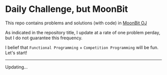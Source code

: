 # Daily Challenge, but MoonBit

This repo contains problems and solutions (with code) in [MoonBit OJ](https://oj.moonbitlang.com/problems])

As indicated in the repository title, I update at a rate of one problem perday, but I do not guarantee this frequency.

I belief that `Functional Programming` + `Competition Programming` will be fun. Let's start!

---

Updating...
